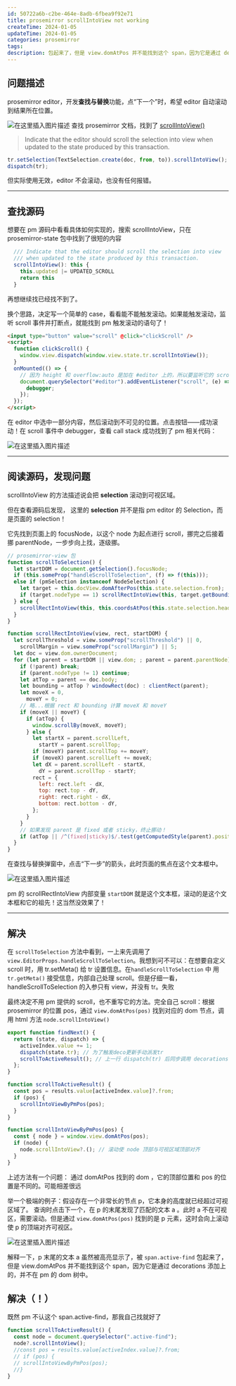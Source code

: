 ```yaml
---
id: 50722a6b-c2be-464e-8adb-6fbea9f92e71
title: prosemirror scrollIntoView not working
createTime: 2024-01-05
updateTime: 2024-01-05
categories: prosemirror
tags:
description: 包起来了，但是 view.domAtPos 并不能找到这个 span，因为它是通过 decorations 添加上的，并不在 pm 的 dom 树中。它先找到页面上的 focusNode，以这个 node 为起点进行 scroll，挪完之后接着挪 parentNode，一步步向上找，逐级挪。想要在 pm 源码中看看具体如何实现的，搜索 scrollIntoView，只在	prosemirror-state 包中找到了很短的内容。在查找与替换弹窗中，点击“下一步”的箭头，此时页面的焦点在这个文本框中。
---
```


## 问题描述

prosemirror editor，开发**查找与替换**功能，点“下一个”时，希望 editor 自动滚动到结果所在位置。

![在这里插入图片描述](../post-assets/48157a78-3a40-4780-aa7c-7dc0b5ac8217.png)
查找 prosemirror 文档，找到了 [scrollIntoView()](https://prosemirror.net/docs/ref/#state.Transaction.scrollIntoView)

> Indicate that the editor should scroll the selection into view when updated to the state produced by this transaction.

```js
tr.setSelection(TextSelection.create(doc, from, to)).scrollIntoView();
dispatch(tr);
```

但实际使用无效，editor 不会滚动，也没有任何报错。

---

## 查找源码

想要在 pm 源码中看看具体如何实现的，搜索 scrollIntoView，只在 prosemirror-state 包中找到了很短的内容

```js
  /// Indicate that the editor should scroll the selection into view
  /// when updated to the state produced by this transaction.
  scrollIntoView(): this {
    this.updated |= UPDATED_SCROLL
    return this
  }
```

再想继续找已经找不到了。

换个思路，决定写一个简单的 case，看看能不能触发滚动。如果能触发滚动，监听 scroll 事件并打断点，就能找到 pm 触发滚动的语句了！

```html
<input type="button" value="scroll" @click="clickScroll" />
<script>
  function clickScroll() {
    window.view.dispatch(window.view.state.tr.scrollIntoView());
  }
  onMounted(() => {
    // 因为 height 和 overflow:auto 是加在 #editor 上的，所以要监听它的 scroll
    document.querySelector("#editor").addEventListener("scroll", (e) => {
      debugger;
    });
  });
</script>
```

在 editor 中选中一部分内容，然后滚动到不可见的位置。点击按钮——成功滚动！在 scroll 事件中 debugger，查看 call stack 成功找到了 pm 相关代码：

![在这里插入图片描述](../post-assets/e643d8d9-77a7-4ca2-a811-81a64e6f690d.png)

---

## 阅读源码，发现问题

scrollIntoView 的方法描述说会把 **selection** 滚动到可视区域。

但在查看源码后发现， 这里的 **selection** 并不是指 pm editor 的 Selection，而是页面的 selection！

它先找到页面上的 focusNode，以这个 node 为起点进行 scroll，挪完之后接着挪 parentNode，一步步向上找，逐级挪。

```js
// prosemirror-view 包
function scrollToSelection() {
  let startDOM = document.getSelection().focusNode;
  if (this.someProp("handleScrollToSelection", (f) => f(this)));
  else if (pmSelection instanceof NodeSelection) {
    let target = this.docView.domAfterPos(this.state.selection.from);
    if (target.nodeType == 1) scrollRectIntoView(this, target.getBoundingClientRect(), startDOM);
  } else {
    scrollRectIntoView(this, this.coordsAtPos(this.state.selection.head, 1), startDOM);
  }
}

function scrollRectIntoView(view, rect, startDOM) {
  let scrollThreshold = view.someProp("scrollThreshold") || 0,
    scrollMargin = view.someProp("scrollMargin") || 5;
  let doc = view.dom.ownerDocument;
  for (let parent = startDOM || view.dom; ; parent = parent.parentNode) {
    if (!parent) break;
    if (parent.nodeType != 1) continue;
    let atTop = parent == doc.body;
    let bounding = atTop ? windowRect(doc) : clientRect(parent);
    let moveX = 0,
      moveY = 0;
    // 略...根据 rect 和 bounding 计算 moveX 和 moveY
    if (moveX || moveY) {
      if (atTop) {
        window.scrollBy(moveX, moveY);
      } else {
        let startX = parent.scrollLeft,
          startY = parent.scrollTop;
        if (moveY) parent.scrollTop += moveY;
        if (moveX) parent.scrollLeft += moveX;
        let dX = parent.scrollLeft - startX,
          dY = parent.scrollTop - startY;
        rect = {
          left: rect.left - dX,
          top: rect.top - dY,
          right: rect.right - dX,
          bottom: rect.bottom - dY,
        };
      }
    }
    // 如果发现 parent 是 fixed 或者 sticky，终止挪动！
    if (atTop || /^(fixed|sticky)$/.test(getComputedStyle(parent).position)) break;
  }
}
```

在查找与替换弹窗中，点击“下一步”的箭头，此时页面的焦点在这个文本框中。

![在这里插入图片描述](../post-assets/f2e1ee2c-4c7a-44ca-94a9-9c491b597a12.png)

pm 的 scrollRectIntoView 内部变量 `startDOM` 就是这个文本框，滚动的是这个文本框和它的祖先！这当然没效果了！

---

## 解决

在 `scrollToSelection` 方法中看到，一上来先调用了 `view.EditorProps.handleScrollToSelection`。我想到可不可以：在想要自定义 scroll 时，用 tr.setMeta() 给 tr 设置信息。在`handleScrollToSelection` 中 用 `tr.getMeta()` 接受信息，内部自己处理 scroll。但是仔细一看，handleScrollToSelection 的入参只有 view，并没有 tr。失败

最终决定不用 pm 提供的 scroll，也不重写它的方法。完全自己 scroll：根据 prosemirror 的位置 pos，通过 `view.domAtPos(pos)` 找到对应的 dom 节点，调用 html 方法 `node.scrollIntoView()`

```js
export function findNext() {
  return (state, dispatch) => {
    activeIndex.value += 1;
    dispatch(state.tr); // 为了触发deco更新手动派发tr
    scrollToActiveResult(); // 上一行 dispatch(tr) 后同步调用 decorations()。所以走到本行时，results 和 activeIndex 都已经在 decorations 中算好了，是最新的，可以放心用。
  };
}

function scrollToActiveResult() {
  const pos = results.value[activeIndex.value]?.from;
  if (pos) {
    scrollIntoViewByPmPos(pos);
  }
}

function scrollIntoViewByPmPos(pos) {
  const { node } = window.view.domAtPos(pos);
  if (node) {
    node.scrollIntoView?.(); // 滚动使 node 顶部与可视区域顶部对齐
  }
}
```

上述方法有一个问题：
通过 domAtPos 找到的 dom ，它的顶部位置和 pos 的位置是不同的。可能相差很远

举一个极端的例子：假设存在一个非常长的节点 p，它本身的高度就已经超过可视区域了。
查询时点击下一个，在 p 的末尾发现了匹配的文本 a 。此时 a 不在可视区，需要滚动。但是通过 `view.domAtPos(pos)` 找到的是 p 元素，这时会向上滚动使 p 的顶端对齐可视区。

![在这里插入图片描述](../post-assets/5a8728c1-97b6-4e08-bdc8-163ef6e2118a.png)

解释一下，p 末尾的文本 a 虽然被高亮显示了，被 `span.active-find` 包起来了，但是 view.domAtPos 并不能找到这个 span，因为它是通过 decorations 添加上的，并不在 pm 的 dom 树中。

## 解决（！）

既然 pm 不认这个 span.active-find，那我自己找就好了

```js
function scrollToActiveResult() {
  const node = document.querySelector(".active-find");
  node?.scrollIntoView();
  //const pos = results.value[activeIndex.value]?.from;
  // if (pos) {
  // scrollIntoViewByPmPos(pos);
  //}
}
```
